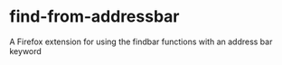 # find-from-addressbar
A Firefox extension for using the findbar functions with an address bar keyword
